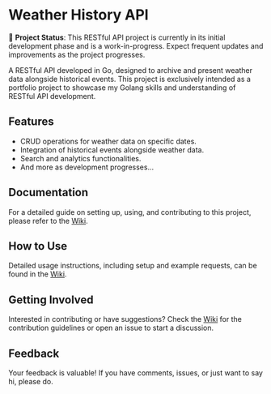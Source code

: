 # Weather History API
🚧 **Project Status**: This RESTful API project is currently in its initial development phase and is a work-in-progress. Expect frequent updates and improvements as the project progresses.

A RESTful API developed in Go, designed to archive and present weather data alongside historical events. This project is exclusively intended as a portfolio project to showcase my Golang skills and understanding of RESTful API development. 

## Features

- CRUD operations for weather data on specific dates.
- Integration of historical events alongside weather data.
- Search and analytics functionalities.
- And more as development progresses...

## Documentation

For a detailed guide on setting up, using, and contributing to this project, please refer to the [Wiki](https://github.com/Cre4T3Tiv3/weather-history-api/wiki).

## How to Use

Detailed usage instructions, including setup and example requests, can be found in the [Wiki](https://github.com/Cre4T3Tiv3/weather-history-api/wiki#usage-examples).

## Getting Involved

Interested in contributing or have suggestions? Check the [Wiki](https://github.com/Cre4T3Tiv3/weather-history-api/wiki#contributing) for the contribution guidelines or open an issue to start a discussion.

## Feedback

Your feedback is valuable! If you have comments, issues, or just want to say hi, please do.

